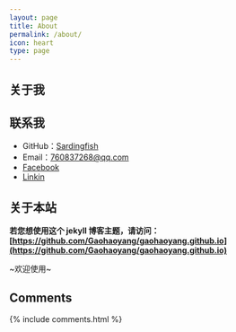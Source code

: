 ```yaml
---
layout: page
title: About
permalink: /about/
icon: heart
type: page
---
```




## 关于我

[](https://github.com/Sardingfish/Sardingfish.github.io/blob/master/favicon.ico)



## 联系我

* GitHub：[Sardingfish](https://github.com/Sardingfish)
* Email：760837268@qq.com
* [Facebook]()
* [Linkin]()



## 关于本站

**若您想使用这个 jekyll 博客主题，请访问：[https://github.com/Gaohaoyang/gaohaoyang.github.io](https://github.com/Gaohaoyang/gaohaoyang.github.io)**

~欢迎使用~

## Comments

{% include comments.html %}
